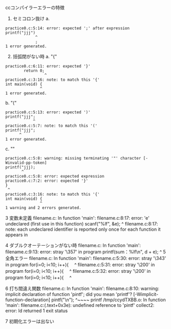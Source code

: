 ccコンパイラーエラーの特徴
1. セミコロン抜け
a. 
```shell
practice0.c:5:14: error: expected ';' after expression
printf("jjj")
             ^
             ;
1 error generated.
```

2. 括弧閉がない時
a. "\{" 
```shell
practice0.c:6:11: error: expected '}'
        return 0;
                 ^
practice0.c:3:16: note: to match this '{'
int main(void) {
               ^
1 error generated.
```

b. "("
```shell
practice0.c:5:13: error: expected ')'
printf("jjj";
            ^
practice0.c:5:7: note: to match this '('
printf("jjj";
      ^
1 error generated.
```

c. ""

```shell
practice0.c:5:8: warning: missing terminating '"' character [-Winvalid-pp-token]
printf("jjj);
       ^
practice0.c:5:8: error: expected expression
practice0.c:7:2: error: expected '}'
}
 ^
practice0.c:3:16: note: to match this '{'
int main(void) {
               ^
1 warning and 2 errors generated.
```

3 変数未定義
filename.c: In function 'main':
filename.c:8:17: error: 'e' undeclared (first use in this function)
scanf("%lf", &e);
^
filename.c:8:17: note: each undeclared identifier is reported only once for each function it appears in

4 ダブルクオーテーションがない時
filename.c: In function 'main':
filename.c:9:13: error: stray '\357' in program
printf(sum：%lf\n", d + e);
^
5 全角エラー
filename.c: In function 'main':
filename.c:5:30: error: stray '\343' in program
for(i=0; i<10; i++){　
^
filename.c:5:31: error: stray '\200' in program
for(i=0; i<10; i++){　
^
filename.c:5:32: error: stray '\200' in program
for(i=0; i<10; i++){　
^

6 打ち間違え関数
filename.c: In function 'main':
filename.c:8:10: warning: implicit declaration of function 'pintf'; did you mean 'printf'? [-Wimplicit-function-declaration]
pintf("\n");
^~~~~
printf
/tmp/ccydTXBB.o: In function 'main':
filename.c:(.text+0x3e): undefined reference to 'pintf'
collect2: error: ld returned 1 exit status

7 初期化エラーは出ない
